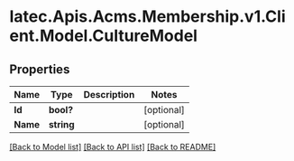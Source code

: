 # Iatec.Apis.Acms.Membership.v1.Client.Model.CultureModel
## Properties

Name | Type | Description | Notes
------------ | ------------- | ------------- | -------------
**Id** | **bool?** |  | [optional] 
**Name** | **string** |  | [optional] 

[[Back to Model list]](../README.md#documentation-for-models) [[Back to API list]](../README.md#documentation-for-api-endpoints) [[Back to README]](../README.md)

